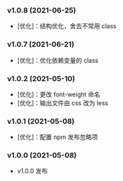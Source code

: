 ### v1.0.8 (2021-06-25)

- [优化]：结构优化，舍去不常用 class

### v1.0.7 (2021-06-21)

- [优化]：优化依赖变量的 class

### v1.0.2 (2021-05-10)

- [优化]：更改 font-weight 命名
- [优化]：输出文件由 css 改为 less

### v1.0.1 (2021-05-08)

- [优化]：配置 npm 发布忽略项

### v1.0.0 (2021-05-08)

- v1.0.0 发布